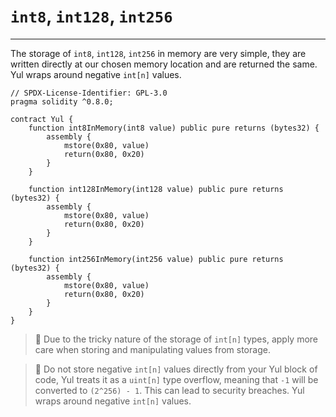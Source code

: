 # `int8`, `int128`, `int256`

---

The storage of `int8`, `int128`, `int256` in memory are very simple, they are written directly at our chosen
memory location and are returned the same. Yul wraps around negative `int[n]` values.

```solidity
// SPDX-License-Identifier: GPL-3.0
pragma solidity ^0.8.0;

contract Yul {
    function int8InMemory(int8 value) public pure returns (bytes32) {
        assembly {
            mstore(0x80, value)
            return(0x80, 0x20)
        }
    }

    function int128InMemory(int128 value) public pure returns (bytes32) {
        assembly {
            mstore(0x80, value)
            return(0x80, 0x20)
        }
    }

    function int256InMemory(int256 value) public pure returns (bytes32) {
        assembly {
            mstore(0x80, value)
            return(0x80, 0x20)
        }
    }
}
```

> 🚨 Due to the tricky nature of the storage of `int[n]` types, apply more care when storing and manipulating values from storage.

> 🚨 Do not store negative `int[n]` values directly from your Yul block of code, Yul treats it as a `uint[n]` type overflow, meaning that `-1` will be converted to `(2^256) - 1`. This can lead to security breaches. Yul wraps around negative `int[n]` values.